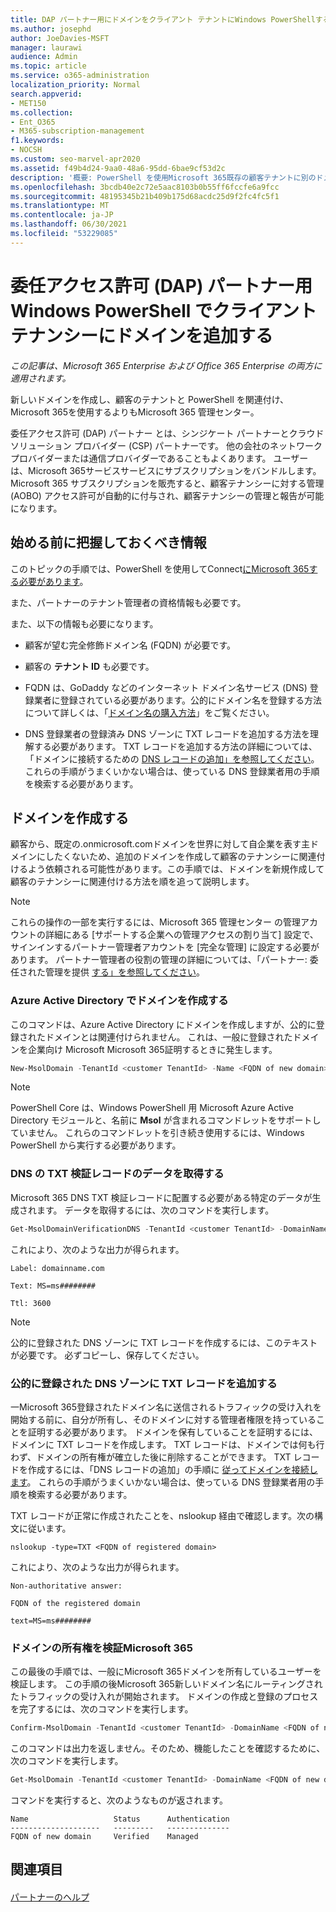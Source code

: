 ```yaml
---
title: DAP パートナー用にドメインをクライアント テナントにWindows PowerShellする
ms.author: josephd
author: JoeDavies-MSFT
manager: laurawi
audience: Admin
ms.topic: article
ms.service: o365-administration
localization_priority: Normal
search.appverid:
- MET150
ms.collection:
- Ent_O365
- M365-subscription-management
f1.keywords:
- NOCSH
ms.custom: seo-marvel-apr2020
ms.assetid: f49b4d24-9aa0-48a6-95dd-6bae9cf53d2c
description: '概要: PowerShell を使用Microsoft 365既存の顧客テナントに別のドメイン名を追加します。'
ms.openlocfilehash: 3bcdb40e2c72e5aac8103b0b55ff6fccfe6a9fcc
ms.sourcegitcommit: 48195345b21b409b175d68acdc25d9f2fc4fc5f1
ms.translationtype: MT
ms.contentlocale: ja-JP
ms.lasthandoff: 06/30/2021
ms.locfileid: "53229085"
---
```

# <a name="add-a-domain-to-a-client-tenancy-with-windows-powershell-for-delegated-access-permission-dap-partners"></a>委任アクセス許可 (DAP) パートナー用 Windows PowerShell でクライアント テナンシーにドメインを追加する

*この記事は、Microsoft 365 Enterprise および Office 365 Enterprise の両方に適用されます。*

新しいドメインを作成し、顧客のテナントと PowerShell を関連付け、Microsoft 365を使用するよりもMicrosoft 365 管理センター。

委任アクセス許可 (DAP) パートナー とは、シンジケート パートナーとクラウド ソリューション プロバイダー (CSP) パートナーです。 他の会社のネットワーク プロバイダーまたは通信プロバイダーであることもよくあります。 ユーザーは、Microsoft 365サービスサービスにサブスクリプションをバンドルします。 Microsoft 365 サブスクリプションを販売すると、顧客テナンシーに対する管理 (AOBO) アクセス許可が自動的に付与され、顧客テナンシーの管理と報告が可能になります。
## <a name="what-do-you-need-to-know-before-you-begin"></a>始める前に把握しておくべき情報

このトピックの手順では、PowerShell を使用してConnect[にMicrosoft 365する必要があります](connect-to-microsoft-365-powershell.md)。

また、パートナーのテナント管理者の資格情報も必要です。

また、以下の情報も必要になります。

- 顧客が望む完全修飾ドメイン名 (FQDN) が必要です。

- 顧客の **テナント ID** も必要です。

- FQDN は、GoDaddy などのインターネット ドメイン名サービス (DNS) 登録業者に登録されている必要があります。公的にドメイン名を登録する方法について詳しくは、「[ドメイン名の購入方法](../admin/get-help-with-domains/buy-a-domain-name.md)」をご覧ください。

- DNS 登録業者の登録済み DNS ゾーンに TXT レコードを追加する方法を理解する必要があります。 TXT レコードを追加する方法の詳細については、「ドメインに接続するための [DNS レコードの追加」を参照してください](../admin/get-help-with-domains/create-dns-records-at-any-dns-hosting-provider.md)。 これらの手順がうまくいかない場合は、使っている DNS 登録業者用の手順を検索する必要があります。

## <a name="create-domains"></a>ドメインを作成する

 顧客から、既定の<domain>.onmicrosoft.comドメインを世界に対して自企業を表す主ドメインにしたくないため、追加のドメインを作成して顧客のテナンシーに関連付けるよう依頼される可能性があります。この手順では、ドメインを新規作成して顧客のテナンシーに関連付ける方法を順を追って説明します。

> [!NOTE]
> これらの操作の一部を実行するには、Microsoft 365 管理センター の管理アカウントの詳細にある [サポートする企業への管理アクセスの割り当て] 設定で、サインインするパートナー管理者アカウントを [完全な管理] に設定する必要があります。 パートナー管理者の役割の管理の詳細については、「パートナー: 委任された管理を提供 [する」を参照してください](https://go.microsoft.com/fwlink/p/?LinkId=532435)。

### <a name="create-the-domain-in-azure-active-directory"></a>Azure Active Directory でドメインを作成する

このコマンドは、Azure Active Directory にドメインを作成しますが、公的に登録されたドメインとは関連付けられません。 これは、一般に登録されたドメインを企業向け Microsoft Microsoft 365証明するときに発生します。

```powershell
New-MsolDomain -TenantId <customer TenantId> -Name <FQDN of new domain>
```

> [!NOTE]
> PowerShell Core は、Windows PowerShell 用 Microsoft Azure Active Directory モジュールと、名前に **Msol** が含まれるコマンドレットをサポートしていません。 これらのコマンドレットを引き続き使用するには、Windows PowerShell から実行する必要があります。

### <a name="get-the-data-for-the-dns-txt-verification-record"></a>DNS の TXT 検証レコードのデータを取得する

 Microsoft 365 DNS TXT 検証レコードに配置する必要がある特定のデータが生成されます。 データを取得するには、次のコマンドを実行します。

```powershell
Get-MsolDomainVerificationDNS -TenantId <customer TenantId> -DomainName <FQDN of new domain> -Mode DnsTxtRecord
```

これにより、次のような出力が得られます。

 `Label: domainname.com`

 `Text: MS=ms########`

 `Ttl: 3600`

> [!NOTE]
> 公的に登録された DNS ゾーンに TXT レコードを作成するには、このテキストが必要です。 必ずコピーし、保存してください。

### <a name="add-a-txt-record-to-the-publically-registered-dns-zone"></a>公的に登録された DNS ゾーンに TXT レコードを追加する

一Microsoft 365登録されたドメイン名に送信されるトラフィックの受け入れを開始する前に、自分が所有し、そのドメインに対する管理者権限を持っていることを証明する必要があります。 ドメインを保有していることを証明するには、ドメインに TXT レコードを作成します。 TXT レコードは、ドメインでは何も行わず、ドメインの所有権が確立した後に削除することができます。 TXT レコードを作成するには、「DNS レコードの追加」の手順に [従ってドメインを接続します](../admin/get-help-with-domains/create-dns-records-at-any-dns-hosting-provider.md)。 これらの手順がうまくいかない場合は、使っている DNS 登録業者用の手順を検索する必要があります。

TXT レコードが正常に作成されたことを、nslookup 経由で確認します。次の構文に従います。

```console
nslookup -type=TXT <FQDN of registered domain>
```

これにより、次のような出力が得られます。

 `Non-authoritative answer:`

 `FQDN of the registered domain`

 `text=MS=ms########`

### <a name="validate-domain-ownership-in-microsoft-365"></a>ドメインの所有権を検証Microsoft 365

この最後の手順では、一般にMicrosoft 365ドメインを所有しているユーザーを検証します。 この手順の後Microsoft 365新しいドメイン名にルーティングされたトラフィックの受け入れが開始されます。 ドメインの作成と登録のプロセスを完了するには、次のコマンドを実行します。

```powershell
Confirm-MsolDomain -TenantId <customer TenantId> -DomainName <FQDN of new domain>
```

このコマンドは出力を返しません。そのため、機能したことを確認するために、次のコマンドを実行します。

```powershell
Get-MsolDomain -TenantId <customer TenantId> -DomainName <FQDN of new domain>
```

コマンドを実行すると、次のようなものが返されます。

```console
Name                   Status      Authentication
--------------------   ---------   --------------
FQDN of new domain     Verified    Managed
```


## <a name="see-also"></a>関連項目

####

[パートナーのヘルプ](https://go.microsoft.com/fwlink/p/?LinkID=533477)